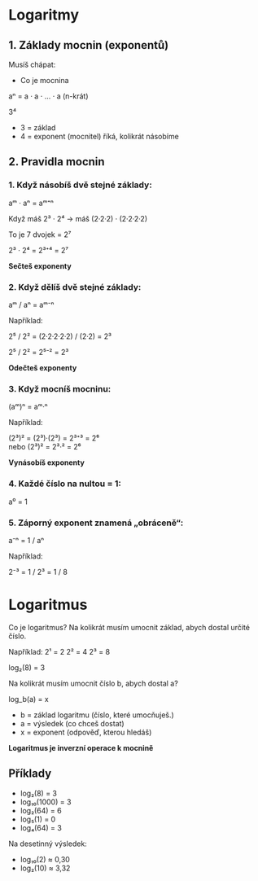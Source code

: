 # Logaritmy

## 1. Základy mocnin (exponentů)

Musíš chápat:
- Co je mocnina

aⁿ = a · a · ... · a (n-krát)

3⁴  
- 3 = základ  
- 4 = exponent (mocnitel) říká, kolikrát násobíme  

## 2. Pravidla mocnin

### 1. Když násobíš dvě stejné základy:

aᵐ · aⁿ = aᵐ⁺ⁿ

Když máš 2³ · 2⁴ → máš (2·2·2) · (2·2·2·2)  

To je 7 dvojek = 2⁷

2³ · 2⁴ = 2³⁺⁴ = 2⁷

**Sečteš exponenty**

### 2. Když dělíš dvě stejné základy:

aᵐ / aⁿ = aᵐ⁻ⁿ

Například:

2⁵ / 2² = (2·2·2·2·2) / (2·2) = 2³

2⁵ / 2² = 2⁵⁻² = 2³

**Odečteš exponenty**

### 3. Když mocníš mocninu:

(aᵐ)ⁿ = aᵐ·ⁿ

Například:

(2³)² = (2³)·(2³) = 2³⁺³ = 2⁶  
nebo (2³)² = 2³·² = 2⁶

**Vynásobíš exponenty**

### 4. Každé číslo na nultou = 1:

a⁰ = 1

### 5. Záporný exponent znamená „obráceně“:

a⁻ⁿ = 1 / aⁿ

Například:

2⁻³ = 1 / 2³ = 1 / 8


# Logaritmus

Co je logaritmus?
Na kolikrát musím umocnit základ, abych dostal určité číslo.

Například:
2¹ = 2 
2² = 4 
2³ = 8 

log₂(8) = 3


Na kolikrát musím umocnit číslo b, abych dostal a?

log_b(a) = x

- b = základ logaritmu (číslo, které umocňuješ.)
- a = výsledek (co chceš dostat) 
- x = exponent (odpověď, kterou hledáš)

**Logaritmus je inverzní operace k mocnině**

## Příklady

- log₂(8) = 3 
- log₁₀(1000) = 3 
- log₂(64) = 6 
- log₅(1) = 0 
- log₄(64) = 3 

Na desetinný výsledek: 
- log₁₀(2) ≈ 0,30 
- log₂(10) ≈ 3,32 
